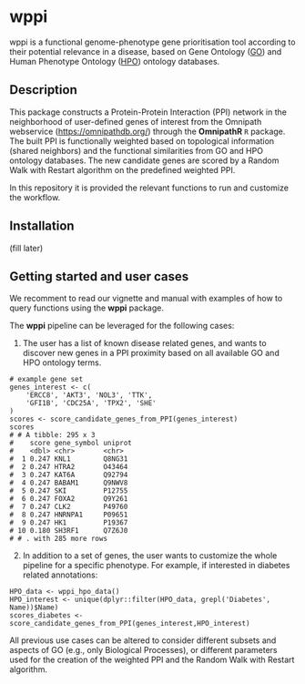 # wppi

wppi is a functional genome-phenotype gene prioritisation tool according to their potential relevance in a disease, based on Gene Ontology 
([GO](http://geneontology.org/)) and Human Phenotype Ontology ([HPO](https://hpo.jax.org/app/)) ontology databases. 

## Description

This package constructs a Protein-Protein Interaction (PPI) network in the neighborhood of user-defined genes of interest from the Omnipath webservice 
(https://omnipathdb.org/) through the **OmnipathR** `R` package. The built PPI is functionally weighted based on topological information (shared neighbors) and 
the functional similarities from GO and HPO ontology databases. The new candidate genes are scored by a Random Walk with Restart algorithm on the predefined 
weighted PPI.

In this repository it is provided the relevant functions to run and customize the workflow.

## Installation

(fill later)

## Getting started and user cases

We recomment to read our vignette and manual with examples of how to query functions using the **wppi** package.

The **wppi** pipeline can be leveraged for the following cases:

1. The user has a list of known disease related genes, and wants to discover new genes in a PPI proximity based on all available GO and HPO ontology terms.

```{r workflow 1, results='hide'}
# example gene set
genes_interest <- c(
    'ERCC8', 'AKT3', 'NOL3', 'TTK',
    'GFI1B', 'CDC25A', 'TPX2', 'SHE'
)
scores <- score_candidate_genes_from_PPI(genes_interest)
scores
# # A tibble: 295 x 3
#    score gene_symbol uniprot
#    <dbl> <chr>       <chr>
#  1 0.247 KNL1        Q8NG31
#  2 0.247 HTRA2       O43464
#  3 0.247 KAT6A       Q92794
#  4 0.247 BABAM1      Q9NWV8
#  5 0.247 SKI         P12755
#  6 0.247 FOXA2       Q9Y261
#  7 0.247 CLK2        P49760
#  8 0.247 HNRNPA1     P09651
#  9 0.247 HK1         P19367
# 10 0.180 SH3RF1      Q7Z6J0
# # . with 285 more rows
```

2. In addition to a set of genes, the user wants to customize the whole pipeline for a specific phenotype. For example, if interested in diabetes related annotations:

```{r workflow 2, results = 'hide'}
HPO_data <- wppi_hpo_data()
HPO_interest <- unique(dplyr::filter(HPO_data, grepl('Diabetes', Name))$Name)
scores_diabetes <- score_candidate_genes_from_PPI(genes_interest,HPO_interest)
```

All previous use cases can be altered to consider different subsets and aspects of GO (e.g., only Biological Processes), or different parameters used for the creation of the weighted PPI and the Random Walk with Restart algorithm.





